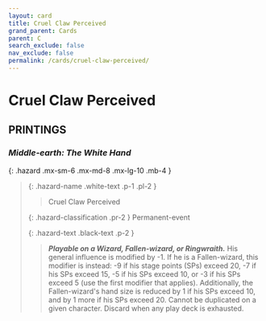 ```yaml
---
layout: card
title: Cruel Claw Perceived
grand_parent: Cards
parent: C
search_exclude: false
nav_exclude: false
permalink: /cards/cruel-claw-perceived/
---
```


# Cruel Claw Perceived


## PRINTINGS


### _Middle-earth: The White Hand_

{: .hazard .mx-sm-6 .mx-md-8 .mx-lg-10 .mb-4 }
> {: .hazard-name .white-text .p-1 .pl-2 }
> > <div class="hazard-mp"></div>
> > <div class="card-name">Cruel Claw Perceived</div>
>
> {: .hazard-classification .pr-2 }
> Permanent-event
>
> {: .hazard-text .black-text .p-2 }
> > ***Playable on a Wizard, Fallen-wizard, or Ringwraith.*** His general influence is modified by -1. If he is a Fallen-wizard, this modifier is instead: -9 if his stage points (SPs) exceed 20, -7 if his SPs exceed 15, -5 if his SPs exceed 10, or -3 if his SPs exceed 5 (use the first modifier that applies). Additionally, the Fallen-wizard's hand size is reduced by 1 if his SPs exceed 10, and by 1 more if his SPs exceed 20. Cannot be duplicated on a given character. Discard when any play deck is exhausted. 
>



